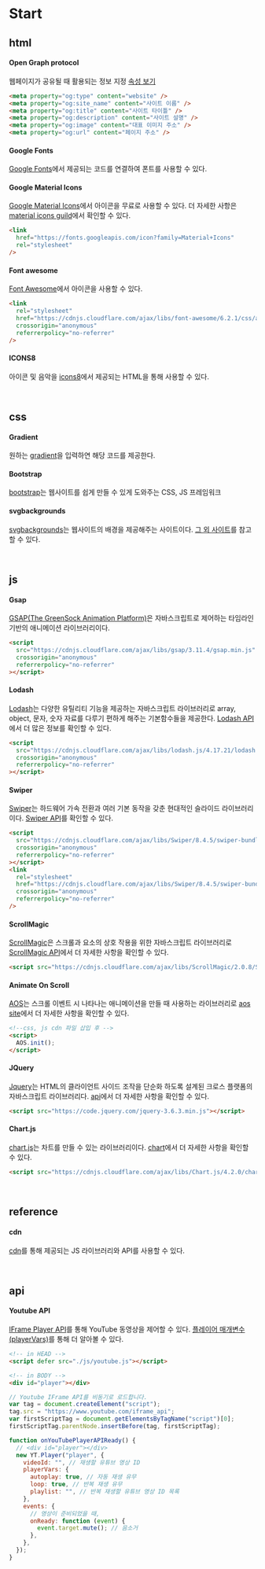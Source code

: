 # Start

## html

#### Open Graph protocol

웹페이지가 공유될 때 활용되는 정보 지정 [속성 보기](https://ogp.me/)

```html
<meta property="og:type" content="website" />
<meta property="og:site_name" content="사이트 이름" />
<meta property="og:title" content="사이트 타이틀" />
<meta property="og:description" content="사이트 설명" />
<meta property="og:image" content="대표 이미지 주소" />
<meta property="og:url" content="페이지 주소" />
```

#### Google Fonts

[Google Fonts](https://fonts.google.com/)에서 제공되는 코드를 연결하여 폰트를 사용할 수 있다.

#### Google Material Icons

[Google Material Icons](https://material.io/resources/icons/?style=baseline)에서 아이콘을 무료로 사용할 수 있다. 더 자세한 사항은 [material icons guild](https://developers.google.com/fonts/docs/material_icons#icon_font_for_the_web)에서 확인할 수 있다.

```html
<link
  href="https://fonts.googleapis.com/icon?family=Material+Icons"
  rel="stylesheet"
/>
```

#### Font awesome

[Font Awesome](https://fontawesome.com/)에서 아이콘을 사용할 수 있다.

```html
<link
  rel="stylesheet"
  href="https://cdnjs.cloudflare.com/ajax/libs/font-awesome/6.2.1/css/all.min.css"
  crossorigin="anonymous"
  referrerpolicy="no-referrer"
/>
```

#### ICONS8

아이콘 및 음악을 [icons8](https://icons8.kr/)에서 제공되는 HTML을 통해 사용할 수 있다.

<br/>

## css

#### Gradient

원하는 [gradient](https://cssgradient.io/)을 입력하연 해당 코드를 제공한다.

#### Bootstrap

[bootstrap](https://getbootstrap.com/)는 웹사이트를 쉽게 만들 수 있게 도와주는 CSS, JS 프레임워크

#### svgbackgrounds

[svgbackgrounds](https://www.svgbackgrounds.com/)는 웹사이트의 배경을 제공해주는 사이트이다. [그 외 사이트](https://dev.to/kiranrajvjd/the-ultimate-css-background-pattern-resource-20m8)를 참고할 수 있다.

<br>

## js

#### Gsap

[GSAP(The GreenSock Animation Platform)](https://greensock.com/gsap/)은 자바스크립트로 제어하는 타임라인 기반의 애니메이션 라이브러리이다.

```html
<script
  src="https://cdnjs.cloudflare.com/ajax/libs/gsap/3.11.4/gsap.min.js"
  crossorigin="anonymous"
  referrerpolicy="no-referrer"
></script>
```

#### Lodash

[Lodash](https://lodash.com/)는 다양한 유틸리티 기능을 제공하는 자바스크립트 라이브러리로 array, object, 문자, 숫자 자료를 다루기 편하게 해주는 기본함수들을 제공한다. [Lodash API](https://lodash.com/docs/4.17.15)에서 더 많은 정보를 확인할 수 있다.

```html
<script
  src="https://cdnjs.cloudflare.com/ajax/libs/lodash.js/4.17.21/lodash.min.js"
  crossorigin="anonymous"
  referrerpolicy="no-referrer"
></script>
```

#### Swiper

[Swiper](https://swiperjs.com/)는 하드웨어 가속 전환과 여러 기본 동작을 갖춘 현대적인 슬라이드 라이브러리이다. [Swiper API](https://swiperjs.com/swiper-api)를 확인할 수 있다.

```html
<script
  src="https://cdnjs.cloudflare.com/ajax/libs/Swiper/8.4.5/swiper-bundle.min.js"
  crossorigin="anonymous"
  referrerpolicy="no-referrer"
></script>
<link
  rel="stylesheet"
  href="https://cdnjs.cloudflare.com/ajax/libs/Swiper/8.4.5/swiper-bundle.css"
  crossorigin="anonymous"
  referrerpolicy="no-referrer"
/>
```

#### ScrollMagic

[ScrollMagic](https://github.com/janpaepke/ScrollMagic)은 스크롤과 요소의 상호 작용을 위한 자바스크립트 라이브러리로 [ScrollMagic API](http://scrollmagic.io/docs/)에서 더 자세한 사항을 확인할 수 있다.

```html
<script src="https://cdnjs.cloudflare.com/ajax/libs/ScrollMagic/2.0.8/ScrollMagic.min.js"></script>
```

#### Animate On Scroll

[AOS](https://github.com/michalsnik/aos)는 스크롤 이벤트 시 나타나는 애니메이션을 만들 때 사용하는 라이브러리로 [aos site](https://michalsnik.github.io/aos/)에서 더 자세한 사항을 확인할 수 있다.

```html
<!--css, js cdn 파일 삽입 후 -->
<script>
  AOS.init();
</script>
```

#### JQuery

[Jquery](https://releases.jquery.com/)는 HTML의 클라이언트 사이드 조작을 단순화 하도록 설계된 크로스 플랫폼의 자바스크립트 라이브러리다. [api](https://api.jquery.com/)에서 더 자세한 사항을 확인할 수 있다.

```html
<script src="https://code.jquery.com/jquery-3.6.3.min.js"></script>
```

#### Chart.js

[chart.js](https://cdnjs.com/libraries/Chart.js)는 차트를 만들 수 있는 라이브러리이다. [chart](https://www.chartjs.org/docs/latest/)에서 더 자세한 사항을 확인할 수 있다.

```html
<script src="https://cdnjs.cloudflare.com/ajax/libs/Chart.js/4.2.0/chart.min.js"></script>
```

<br/>

## reference

#### cdn

[cdn](https://cdnjs.com/)를 통해 제공되는 JS 라이브러리와 API를 사용할 수 있다.

<br/>

## api

#### Youtube API

[IFrame Player API](https://developers.google.com/youtube/iframe_api_reference?hl=ko)를 통해 YouTube 동영상을 제어할 수 있다. [플레이어 매개변수(playerVars)](https://developers.google.com/youtube/player_parameters.html?playerVersion=HTML5&hl=ko#Parameters)를 통해 더 알아볼 수 있다.

```html
<!-- in HEAD -->
<script defer src="./js/youtube.js"></script>

<!-- in BODY -->
<div id="player"></div>
```

```javascript
// Youtube IFrame API를 비동기로 로드합니다.
var tag = document.createElement("script");
tag.src = "https://www.youtube.com/iframe_api";
var firstScriptTag = document.getElementsByTagName("script")[0];
firstScriptTag.parentNode.insertBefore(tag, firstScriptTag);

function onYouTubePlayerAPIReady() {
  // <div id="player"></div>
  new YT.Player("player", {
    videoId: "", // 재생할 유튜브 영상 ID
    playerVars: {
      autoplay: true, // 자동 재생 유무
      loop: true, // 반복 재생 유무
      playlist: "", // 반복 재생할 유튜브 영상 ID 목록
    },
    events: {
      // 영상이 준비되었을 때,
      onReady: function (event) {
        event.target.mute(); // 음소거
      },
    },
  });
}
```
